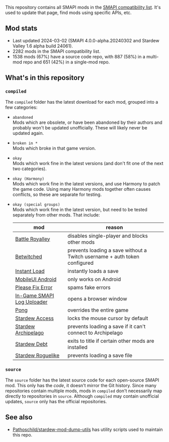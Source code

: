 This repository contains all SMAPI mods in the [SMAPI compatibility list](https://stardewvalleywiki.com/Modding:SMAPI_compatibility).
It's used to update that page, find mods using specific APIs, etc.

## Mod stats
* Last updated 2024-03-02 (SMAPI 4.0.0-alpha.20240302 and Stardew Valley 1.6 alpha build 24061).
* 2282 mods in the SMAPI compatibility list.
* 1538 mods (67%) have a source code repo, with 887 (58%) in a multi-mod repo and 651 (42%) in a single-mod repo.

## What's in this repository
### `compiled`
The `compiled` folder has the latest download for each mod, grouped into a few categories:

* `abandoned`  
  Mods which are obsolete, or have been abandoned by their authors and probably won't be updated unofficially. These
  will likely never be updated again.
* `broken in *`  
  Mods which broke in that game version.
* `okay`  
  Mods which work fine in the latest versions (and don't fit one of the next two categories).
* `okay (Harmony)`  
  Mods which work fine in the latest versions, and use Harmony to patch the game code. Using many Harmony mods together
  often causes conflicts, so these are separate for testing.
* `okay (special groups)`  
  Mods which work fine in the latest version, but need to be tested separately from other mods. That include:

  mod | reason
  --- | ------
  [Battle Royalley](https://www.nexusmods.com/stardewvalley/mods/9891)      | disables single-player and blocks other mods
  [Betwitched](https://www.nexusmods.com/stardewvalley/mods/10172)          | prevents loading a save without a Twitch username + auth token configured
  [Instant Load](https://www.nexusmods.com/stardewvalley/mods/16253)        | instantly loads a save
  [MobileUI Android](https://www.nexusmods.com/stardewvalley/mods/17652)    | only works on Android
  [Please Fix Error](https://www.nexusmods.com/stardewvalley/mods/6492)     | spams fake errors
  [In-Game SMAPI Log Uploader](https://www.nexusmods.com/stardewvalley/mods/13979) | opens a browser window
  [Pong](https://www.nexusmods.com/stardewvalley/mods/1994)                 | overrides the entire game
  [Stardew Access](https://www.nexusmods.com/stardewvalley/mods/10319)      | locks the mouse cursor by default
  [Stardew Archipelago](https://www.nexusmods.com/stardewvalley/mods/16087) | prevents loading a save if it can't connect to Archipelago
  [Stardew Debt](https://www.nexusmods.com/stardewvalley/mods/10005)        | exits to title if certain other mods are installed
  [Stardew Roguelike](https://www.nexusmods.com/stardewvalley/mods/13614)   | prevents loading a save file

### `source`
The `source` folder has the latest source code for each open-source SMAPI mod. This only has the _code_, it doesn't
mirror the Git history. Since many repositories contain multiple mods, mods in `compiled` don't necessarily map
directly to repositories in `source`. Although `compiled` may contain unofficial updates, `source` only has the
official repositories.




## See also
* [Pathoschild/stardew-mod-dump-utils](https://github.com/Pathoschild/stardew-mod-dump-utils) has
  utility scripts used to maintain this repo.
